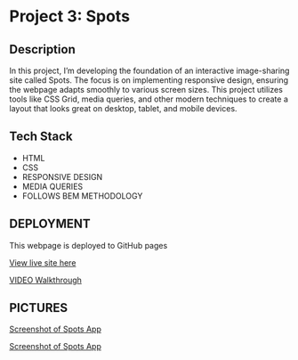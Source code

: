# Project 3: Spots

## Description

In this project, I’m developing the foundation of an interactive image-sharing site called Spots. The focus is on implementing responsive design, ensuring the webpage adapts smoothly to various screen sizes. This project utilizes tools like CSS Grid, media queries, and other modern techniques to create a layout that looks great on desktop, tablet, and mobile devices.

## Tech Stack

- HTML
- CSS
- RESPONSIVE DESIGN
- MEDIA QUERIES
- FOLLOWS BEM METHODOLOGY

## DEPLOYMENT

This webpage is deployed to GitHub pages

[View live site here](https://chrisdiaz98.github.io/se_project_spots)

[VIDEO Walkthrough](https://drive.google.com/file/d/1p7uL5EHT-B_8yJi0w1TI8TphUUkG1mY3/view?usp=drive_link)

## PICTURES

[Screenshot of Spots App](./images/README-images/Screenshot%202025-07-07%20at%2012.13.48 AM.png)

[Screenshot of Spots App](./images/README-images/Screenshot%202025-07-07%20at%2012.14.33 AM.png)

